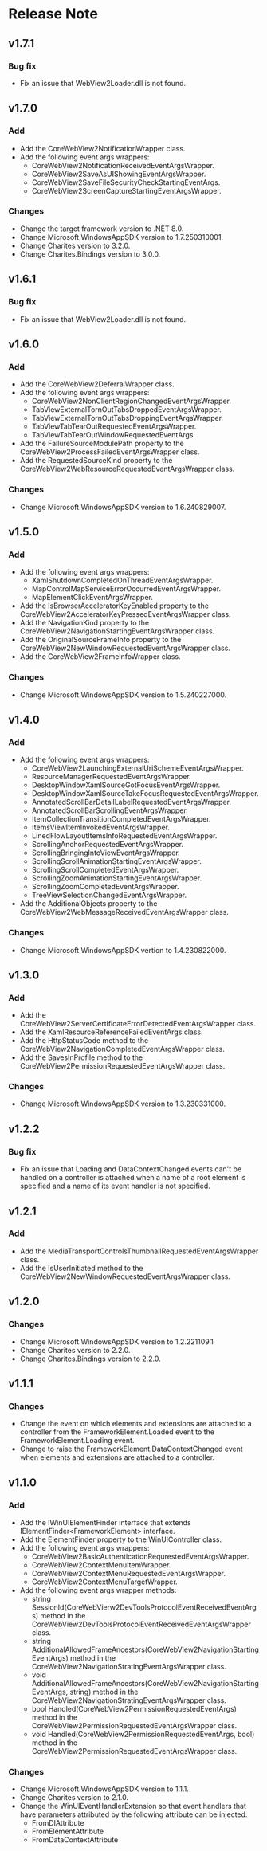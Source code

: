 # Release Note

## v1.7.1

### Bug fix

- Fix an issue that WebView2Loader.dll is not found.

## v1.7.0

### Add

- Add the CoreWebView2NotificationWrapper class.
- Add the following event args wrappers:
  - CoreWebView2NotificationReceivedEventArgsWrapper.
  - CoreWebView2SaveAsUIShowingEventArgsWrapper.
  - CoreWebView2SaveFileSecurityCheckStartingEventArgs.
  - CoreWebView2ScreenCaptureStartingEventArgsWrapper.

### Changes

- Change the target framework version to .NET 8.0.
- Change Microsoft.WindowsAppSDK version to 1.7.250310001.
- Change Charites version to 3.2.0.
- Change Charites.Bindings version to 3.0.0.

## v1.6.1

### Bug fix

- Fix an issue that WebView2Loader.dll is not found.

## v1.6.0

### Add

- Add the CoreWebView2DeferralWrapper class.
- Add the following event args wrappers:
  - CoreWebView2NonClientRegionChangedEventArgsWrapper.
  - TabViewExternalTornOutTabsDroppedEventArgsWrapper.
  - TabViewExternalTornOutTabsDroppingEventArgsWrapper.
  - TabViewTabTearOutRequestedEventArgsWrapper.
  - TabViewTabTearOutWindowRequestedEventArgs.
- Add the FailureSourceModulePath property to the CoreWebView2ProcessFailedEventArgsWrapper class.
- Add the RequestedSourceKind property to the CoreWebView2WebResourceRequestedEventArgsWrapper class.

### Changes

- Change Microsoft.WindowsAppSDK version to 1.6.240829007.

## v1.5.0

### Add

- Add the following event args wrappers:
  - XamlShutdownCompletedOnThreadEventArgsWrapper.
  - MapControlMapServiceErrorOccurredEventArgsWrapper.
  - MapElementClickEventArgsWrapper.
- Add the IsBrowserAcceleratorKeyEnabled property to the CoreWebView2AcceleratorKeyPressedEventArgsWrapper class.
- Add the NavigationKind property to the CoreWebView2NavigationStartingEventArgsWrapper class.
- Add the OriginalSourceFrameInfo property to the CoreWebView2NewWindowRequestedEventArgsWrapper class.
- Add the CoreWebView2FrameInfoWrapper class.

### Changes

- Change Microsoft.WindowsAppSDK version to 1.5.240227000.

## v1.4.0

### Add

- Add the following event args wrappers:
  - CoreWebView2LaunchingExternalUriSchemeEventArgsWrapper.
  - ResourceManagerRequestedEventArgsWrapper.
  - DesktopWindowXamlSourceGotFocusEventArgsWrapper.
  - DesktopWindowXamlSourceTakeFocusRequestedEventArgsWrapper.
  - AnnotatedScrollBarDetailLabelRequestedEventArgsWrapper.
  - AnnotatedScrollBarScrollingEventArgsWrapper.
  - ItemCollectionTransitionCompletedEventArgsWrapper.
  - ItemsViewItemInvokedEventArgsWrapper.
  - LinedFlowLayoutItemsInfoRequestedEventArgsWrapper.
  - ScrollingAnchorRequestedEventArgsWrapper.
  - ScrollingBringingIntoViewEventArgsWrapper.
  - ScrollingScrollAnimationStartingEventArgsWrapper.
  - ScrollingScrollCompletedEventArgsWrapper.
  - ScrollingZoomAnimationStartingEventArgsWrapper.
  - ScrollingZoomCompletedEventArgsWrapper.
  - TreeViewSelectionChangedEventArgsWrapper.
- Add the AdditionalObjects property to the CoreWebView2WebMessageReceivedEventArgsWrapper class.

### Changes

- Change Microsoft.WindowsAppSDK vertion to 1.4.230822000.

## v1.3.0

### Add

- Add the CoreWebView2ServerCertificateErrorDetectedEventArgsWrapper class.
- Add the XamlResourceReferenceFailedEventArgs class.
- Add the HttpStatusCode method to the CoreWebView2NavigationCompletedEventArgsWrapper class.
- Add the SavesInProfile method to the CoreWebView2PermissionRequestedEventArgsWrapper class.

### Changes

- Change Microsoft.WindowsAppSDK version to 1.3.230331000.

## v1.2.2

### Bug fix

- Fix an issue that Loading and DataContextChanged events can't be handled on a controller is attached when a name of a root element is specified and a name of its event handler is not specified.

## v1.2.1

### Add

- Add the MediaTransportControlsThumbnailRequestedEventArgsWrapper class.
- Add the IsUserInitiated method to the CoreWebView2NewWindowRequestedEventArgsWrapper class.

## v1.2.0

### Changes

- Change Microsoft.WindowsAppSDK version to 1.2.221109.1
- Change Charites version to 2.2.0.
- Change Charites.Bindings version to 2.2.0.

## v1.1.1

### Changes

- Change the event on which elements and extensions are attached to a controller from the FrameworkElement.Loaded event to the FrameworkElement.Loading event.
- Change to raise the FrameworkElement.DataContextChanged event when elements and extensions are attached to a controller.

## v1.1.0

### Add

- Add the IWinUIElementFinder interface that extends IElementFinder&lt;FrameworkElement&gt; interface.
- Add the ElementFinder property to the WinUIController class.
- Add the following event args wrappers:
  - CoreWebView2BasicAuthenticationRequrestedEventArgsWrapper.
  - CoreWebView2ContextMenuItemWrapper.
  - CoreWebView2ContextMenuRequestedEventArgsWrapper.
  - CoreWebView2ContextMenuTargetWrapper.
- Add the following event args wrapper methods:
  - string SessionId(CoreWebVierw2DevToolsProtocolEventReceivedEventArgs) method in the CoreWebView2DevToolsProtocolEventReceivedEventArgsWrapper class.
  - string AdditionalAllowedFrameAncestors(CoreWebView2NavigationStartingEventArgs) method in the CoreWebView2NavigationStratingEventArgsWrapper class.
  - void AdditionalAllowedFrameAncestors(CoreWebView2NavigationStartingEventArgs, string) method in the CoreWebView2NavigationStratingEventArgsWrapper class.
  - bool Handled(CoreWebView2PermissionRequestedEventArgs) method in the CoreWebView2PermissionRequestedEventArgsWrapper class.
  - void Handled(CoreWebView2PermissionRequestedEventArgs, bool) method in the CoreWebView2PermissionRequestedEventArgsWrapper class.

### Changes

 - Change Microsoft.WindowsAppSDK version to 1.1.1.
 - Change Charites version to 2.1.0.
 - Change the WinUIEventHandlerExtension so that event handlers that have parameters attributed by the following attribute can be injected.
   - FromDIAttribute
   - FromElementAttribute
   - FromDataContextAttribute
